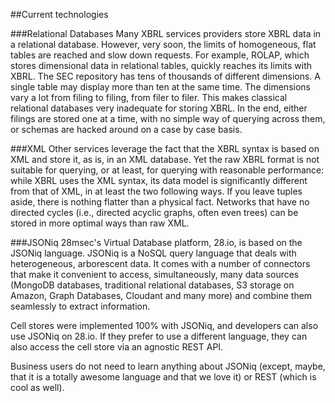 ##Current technologies

###Relational Databases
Many XBRL services providers store XBRL data in a relational database. However, very soon, the limits of homogeneous, flat tables are reached and slow down requests. For example, ROLAP, which stores dimensional data in relational tables, quickly reaches its limits with XBRL. The SEC repository has tens of thousands of different dimensions. A single table may display more than ten at the same time. The dimensions vary a lot from filing to filing, from filer to filer. This makes classical relational databases very inadequate for storing XBRL. In the end, either filings are stored one at a time, with no simple way of querying across them, or schemas are hacked around on a case by case basis.

###XML
Other services leverage the fact that the XBRL syntax is based on XML and store it, as is, in an XML database. Yet the raw XBRL format is not suitable for querying, or at least, for querying with reasonable performance: while XBRL uses the XML syntax, its data model is significantly different from that of XML, in at least the two following ways. If you leave tuples aside, there is nothing flatter than a physical fact. Networks that have no directed cycles (i.e., directed acyclic graphs, often even trees) can be stored in more optimal ways than raw XML.

###JSONiq
28msec's Virtual Database platform, 28.io, is based on the JSONiq language. JSONiq is a NoSQL query language that deals with heterogeneous, arborescent data. It comes with a number of connectors that make it convenient to access, simultaneously, many data sources (MongoDB databases, traditional relational databases, S3 storage on Amazon, Graph Databases, Cloudant and many more) and combine them seamlessly to extract information.

Cell stores were implemented 100% with JSONiq, and developers can also use JSONiq on 28.io. If they prefer to use a different language, they can also access the cell store via an agnostic REST API.

Business users do not need to learn anything about JSONiq (except, maybe, that it is a totally awesome language and that we love it) or REST (which is cool as well).
